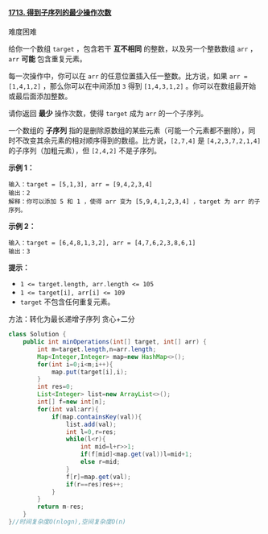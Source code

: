 #### [1713. 得到子序列的最少操作次数](https://leetcode-cn.com/problems/minimum-operations-to-make-a-subsequence/)

难度困难

给你一个数组 `target` ，包含若干 **互不相同** 的整数，以及另一个整数数组 `arr` ，`arr` **可能** 包含重复元素。

每一次操作中，你可以在 `arr` 的任意位置插入任一整数。比方说，如果 `arr = [1,4,1,2]` ，那么你可以在中间添加 `3` 得到 `[1,4,3,1,2]` 。你可以在数组最开始或最后面添加整数。

请你返回 **最少** 操作次数，使得 `target` 成为 `arr` 的一个子序列。

一个数组的 **子序列** 指的是删除原数组的某些元素（可能一个元素都不删除），同时不改变其余元素的相对顺序得到的数组。比方说，`[2,7,4]` 是 `[4,2,3,7,2,1,4]` 的子序列（加粗元素），但 `[2,4,2]` 不是子序列。

**示例 1：**

```
输入：target = [5,1,3], arr = [9,4,2,3,4]
输出：2
解释：你可以添加 5 和 1 ，使得 arr 变为 [5,9,4,1,2,3,4] ，target 为 arr 的子序列。
```

**示例 2：**

```
输入：target = [6,4,8,1,3,2], arr = [4,7,6,2,3,8,6,1]
输出：3
```

**提示：**

- `1 <= target.length, arr.length <= 105`
- `1 <= target[i], arr[i] <= 109`
- `target` 不包含任何重复元素。

方法：转化为最长递增子序列  贪心+二分

```java
class Solution {
    public int minOperations(int[] target, int[] arr) {
        int m=target.length,n=arr.length;
        Map<Integer,Integer> map=new HashMap<>();
        for(int i=0;i<m;i++){
            map.put(target[i],i);
        }
        int res=0;
        List<Integer> list=new ArrayList<>();
        int[] f=new int[n];
        for(int val:arr){
            if(map.containsKey(val)){
                list.add(val);
                int l=0,r=res;
                while(l<r){
                    int mid=l+r>>1;
                    if(f[mid]<map.get(val))l=mid+1;
                    else r=mid;
                }
                f[r]=map.get(val);
                if(r==res)res++;
            }
        }
        return m-res;
    }
}//时间复杂度O(nlogn),空间复杂度O(n)
```


